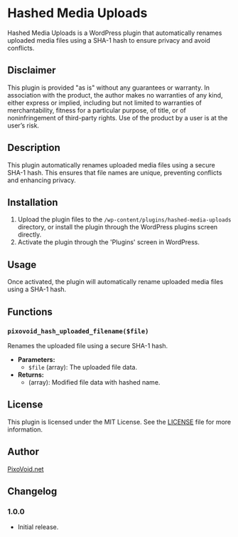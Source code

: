 # Hashed Media Uploads

Hashed Media Uploads is a WordPress plugin that automatically renames uploaded media files using a SHA-1 hash to ensure privacy and avoid conflicts.

## Disclaimer

This plugin is provided "as is" without any guarantees or warranty. In association with the product, the author makes no warranties of any kind, either express or implied, including but not limited to warranties of merchantability, fitness for a particular purpose, of title, or of noninfringement of third-party rights. Use of the product by a user is at the user’s risk.

## Description

This plugin automatically renames uploaded media files using a secure SHA-1 hash. This ensures that file names are unique, preventing conflicts and enhancing privacy.

## Installation

1. Upload the plugin files to the `/wp-content/plugins/hashed-media-uploads` directory, or install the plugin through the WordPress plugins screen directly.
2. Activate the plugin through the 'Plugins' screen in WordPress.

## Usage

Once activated, the plugin will automatically rename uploaded media files using a SHA-1 hash.

## Functions

### `pixovoid_hash_uploaded_filename($file)`

Renames the uploaded file using a secure SHA-1 hash.

- **Parameters:**
  - `$file` (array): The uploaded file data.
- **Returns:**
  - (array): Modified file data with hashed name.

## License

This plugin is licensed under the MIT License. See the [LICENSE](LICENSE) file for more information.

## Author

[PixoVoid.net](https://pixovoid.net/)

## Changelog

### 1.0.0

- Initial release.